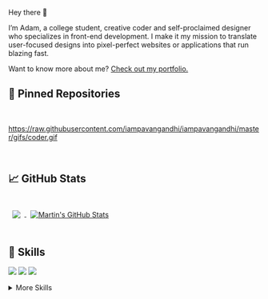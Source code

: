 Hey there 👋

I’m Adam, a college student, creative coder and self-proclaimed designer who specializes in front-end development. I make it my mission to translate user-focused designs into pixel-perfect websites or applications that run blazing fast.

Want to know more about me? [Check out my portfolio.](NotYetMade)

## 📌 Pinned Repositories

<br>

https://raw.githubusercontent.com/iampavangandhi/iampavangandhi/master/gifs/coder.gif

<br>

## &#x1f4c8; GitHub Stats

<br>

<a href="https://github.com/AdamWimpenny">
  <img align="center" style="margin:0.5rem" src="https://github-readme-stats.vercel.app/api/top-langs/?username=AdamWimpenny&hide=html,css&title_color=ffffff&text_color=c9cacc&icon_color=4AB197&bg_color=1A2B34" />
</a>

<a href="https://github.com/AdamWimpenny">
  <img align="center" style="margin:0.5rem" src="https://github-readme-stats.vercel.app/api?username=AdamWimpenny&show_icons=true&line_height=27&count_private=true&title_color=ffffff&text_color=c9cacc&icon_color=4AB097&bg_color=1A2B34" alt="Martin's GitHub Stats" />
</a>

<br>
<br>

## 💼 Skills

![](https://img.shields.io/badge/Code-React-informational?style=flat&logo=react&logoColor=white&color=4AB197)
![](https://img.shields.io/badge/Code-JavaScript-informational?style=flat&logo=JavaScript&logoColor=white&color=4AB197)
![](https://img.shields.io/badge/Code-TypeScript-informational?style=flat&logo=TypeScript&logoColor=white&color=4AB197)

<details>
<summary>More Skills</summary>
<br>

![](https://img.shields.io/badge/Style-CSS-informational?style=flat&logo=css3&logoColor=white&color=4AB197)
![](https://img.shields.io/badge/Style-Sass-informational?style=flat&logo=Sass&logoColor=white&color=4AB197)

</details>
